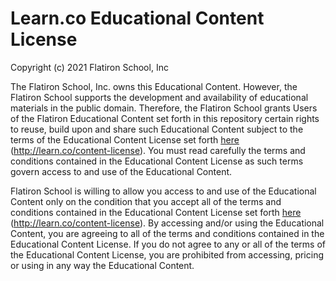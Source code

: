 # Learn.co Educational Content License

Copyright (c) 2021 Flatiron School, Inc

The Flatiron School, Inc. owns this Educational Content. However, the Flatiron
School supports the development and availability of educational materials in the
public domain. Therefore, the Flatiron School grants Users of the Flatiron
Educational Content set forth in this repository certain rights to reuse, build
upon and share such Educational Content subject to the terms of the Educational
Content License set forth [here](http://learn.co/content-license)
(http://learn.co/content-license). You must read carefully the terms and
conditions contained in the Educational Content License as such terms govern
access to and use of the Educational Content.

Flatiron School is willing to allow you access to and use of the Educational
Content only on the condition that you accept all of the terms and conditions
contained in the Educational Content License set forth
[here](http://learn.co/content-license) (http://learn.co/content-license). By
accessing and/or using the Educational Content, you are agreeing to all of the
terms and conditions contained in the Educational Content License. If you do not
agree to any or all of the terms of the Educational Content License, you are
prohibited from accessing, pricing or using in any way the Educational
Content.
